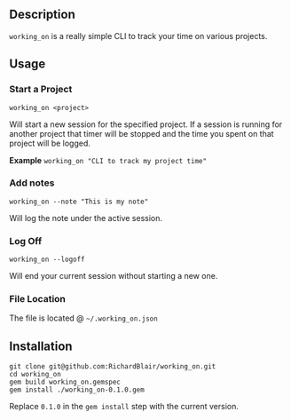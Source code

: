 ## Description

`working_on` is a really simple CLI to track your time on various projects. 

## Usage

### Start a Project

`working_on <project>`

Will start a new session for the specified project. If a session is running for another project that timer will be stopped and the time you spent on that project will be logged.

**Example**
`working_on "CLI to track my project time"`

### Add notes

`working_on --note "This is my note"`

Will log the note under the active session.

### Log Off

`working_on --logoff`

Will end your current session without starting a new one.

### File Location

The file is located @ `~/.working_on.json`

## Installation

```
git clone git@github.com:RichardBlair/working_on.git
cd working_on
gem build working_on.gemspec
gem install ./working_on-0.1.0.gem
```

Replace `0.1.0` in the `gem install` step with the current version.

